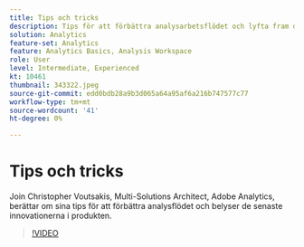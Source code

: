 ```yaml
---
title: Tips och tricks
description: Tips för att förbättra analysarbetsflödet och lyfta fram de senaste innovationerna inom Adobe Analytics
solution: Analytics
feature-set: Analytics
feature: Analytics Basics, Analysis Workspace
role: User
level: Intermediate, Experienced
kt: 10461
thumbnail: 343322.jpeg
source-git-commit: edd0bdb28a9b3d065a64a95af6a216b747577c77
workflow-type: tm+mt
source-wordcount: '41'
ht-degree: 0%

---
```


# Tips och tricks

Join Christopher Voutsakis, Multi-Solutions Architect, Adobe Analytics, berättar om sina tips för att förbättra analysflödet och belyser de senaste innovationerna i produkten.

>[!VIDEO](https://video.tv.adobe.com/v/343322/?quality=12&learn=on)
